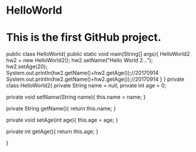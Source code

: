 # HelloWorld
# This is the first GitHub project.
public class HelloWorld{
  public static void main(String[] args){
    HelloWorld2 hw2 = new HelloWorld2();
    hw2.setName("Hello World 2...");
    hw2.setAge(20);
    System.out.println(hw2.getName()+hw2.getAge());//20170914
    System.out.println(hw2.getName()+hw2.getAge());//20170914
  }
}
private class HelloWorld2{
  private String name = null;
  private int age = 0;
  
  private void setNamw(String name){
    this.name = name;
  }
  
  private String getName(){
    return this.name;
  }
  
  private void setAge(int age){
    this.age = age;
  }
  
  private int getAge(){
    return this.age;
  }

}
